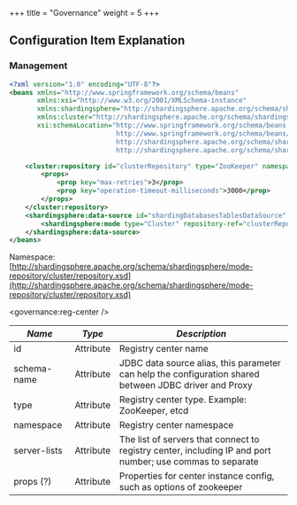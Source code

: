 +++
title = "Governance"
weight = 5
+++

## Configuration Item Explanation

### Management

```xml
<?xml version="1.0" encoding="UTF-8"?>
<beans xmlns="http://www.springframework.org/schema/beans"
       xmlns:xsi="http://www.w3.org/2001/XMLSchema-instance"
       xmlns:shardingsphere="http://shardingsphere.apache.org/schema/shardingsphere/datasource"
       xmlns:cluster="http://shardingsphere.apache.org/schema/shardingsphere/mode-repository/cluster"
       xsi:schemaLocation="http://www.springframework.org/schema/beans
                           http://www.springframework.org/schema/beans/spring-beans.xsd 
                           http://shardingsphere.apache.org/schema/shardingsphere/datasource http://shardingsphere.apache.org/schema/shardingsphere/datasource/datasource.xsd
                           http://shardingsphere.apache.org/schema/shardingsphere/mode-repository/cluster http://shardingsphere.apache.org/schema/shardingsphere/mode-repository/cluster/repository.xsd">

    <cluster:repository id="clusterRepository" type="ZooKeeper" namespace="regCenter" server-lists="localhost:2181">
        <props>
            <prop key="max-retries">3</prop>
            <prop key="operation-timeout-milliseconds">3000</prop>
        </props>
    </cluster:repository>
    <shardingsphere:data-source id="shardingDatabasesTablesDataSource" schema-name="sharding_db" data-source-names="demo_ds_0, demo_ds_1" rule-refs="shardingRule">
        <shardingsphere:mode type="Cluster" repository-ref="clusterRepository" overwrite="true"/>
    </shardingsphere:data-source>
</beans>
```

Namespace: [http://shardingsphere.apache.org/schema/shardingsphere/mode-repository/cluster/repository.xsd](http://shardingsphere.apache.org/schema/shardingsphere/mode-repository/cluster/repository.xsd)

<governance:reg-center />

| *Name*        | *Type*     | *Description*                                                                                             |
| ------------- | ---------- | --------------------------------------------------------------------------------------------------------- |
| id            | Attribute  | Registry center name                                                                                      |
| schema-name   | Attribute  | JDBC data source alias, this parameter can help the configuration shared between JDBC driver and Proxy    |
| type          | Attribute  | Registry center type. Example: ZooKeeper, etcd                                                            |
| namespace     | Attribute  | Registry center namespace                                                                                 |
| server-lists  | Attribute  | The list of servers that connect to registry center, including IP and port number; use commas to separate |
| props (?)     | Attribute  | Properties for center instance config, such as options of zookeeper                                       |
